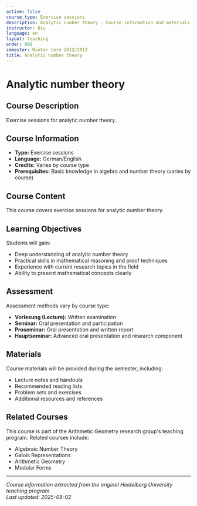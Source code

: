 ```yaml
---
active: false
course_type: Exercise sessions
description: Analytic number theory - Course information and materials.
instructor: Qiu
language: en
layout: teaching
order: 999
semester: Winter term 2012/2013
title: Analytic number theory
---
```


# Analytic number theory

## Course Description 

Exercise sessions for analytic number theory.

## Course Information 

- **Type:** Exercise sessions
- **Language:** German/English
- **Credits:** Varies by course type
- **Prerequisites:** Basic knowledge in algebra and number theory (varies by course)

## Course Content 

This course covers exercise sessions for analytic number theory.

## Learning Objectives 

Students will gain:
- Deep understanding of analytic number theory
- Practical skills in mathematical reasoning and proof techniques
- Experience with current research topics in the field
- Ability to present mathematical concepts clearly

## Assessment 

Assessment methods vary by course type:
- **Vorlesung (Lecture):** Written examination
- **Seminar:** Oral presentation and participation
- **Proseminar:** Oral presentation and written report
- **Hauptseminar:** Advanced oral presentation and research component

## Materials 

Course materials will be provided during the semester, including:
- Lecture notes and handouts
- Recommended reading lists
- Problem sets and exercises
- Additional resources and references

## Related Courses 

This course is part of the Arithmetic Geometry research group's teaching program. Related courses include:
- Algebraic Number Theory
- Galois Representations
- Arithmetic Geometry
- Modular Forms

---

*Course information extracted from the original Heidelberg University teaching program*  
*Last updated: 2025-08-02*